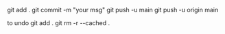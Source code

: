 git add .
git commit -m "your msg"
git push -u main
git push -u origin main

to undo git add .
    git rm -r --cached .


